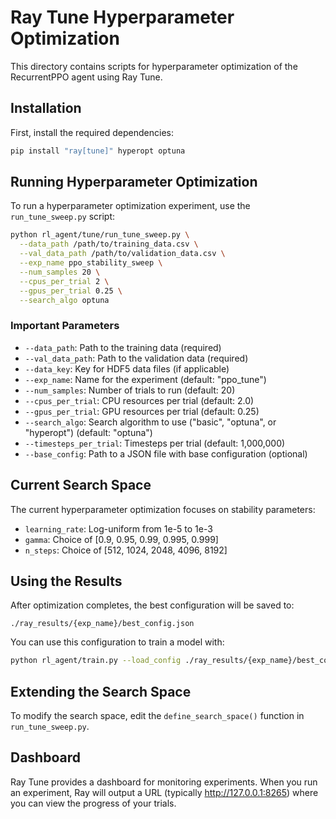 # Ray Tune Hyperparameter Optimization

This directory contains scripts for hyperparameter optimization of the RecurrentPPO agent using Ray Tune.

## Installation

First, install the required dependencies:

```bash
pip install "ray[tune]" hyperopt optuna
```

## Running Hyperparameter Optimization

To run a hyperparameter optimization experiment, use the `run_tune_sweep.py` script:

```bash
python rl_agent/tune/run_tune_sweep.py \
  --data_path /path/to/training_data.csv \
  --val_data_path /path/to/validation_data.csv \
  --exp_name ppo_stability_sweep \
  --num_samples 20 \
  --cpus_per_trial 2 \
  --gpus_per_trial 0.25 \
  --search_algo optuna
```

### Important Parameters

- `--data_path`: Path to the training data (required)
- `--val_data_path`: Path to the validation data (required)
- `--data_key`: Key for HDF5 data files (if applicable)
- `--exp_name`: Name for the experiment (default: "ppo_tune")
- `--num_samples`: Number of trials to run (default: 20)
- `--cpus_per_trial`: CPU resources per trial (default: 2.0)
- `--gpus_per_trial`: GPU resources per trial (default: 0.25)
- `--search_algo`: Search algorithm to use ("basic", "optuna", or "hyperopt") (default: "optuna")
- `--timesteps_per_trial`: Timesteps per trial (default: 1,000,000)
- `--base_config`: Path to a JSON file with base configuration (optional)

## Current Search Space

The current hyperparameter optimization focuses on stability parameters:

- `learning_rate`: Log-uniform from 1e-5 to 1e-3
- `gamma`: Choice of [0.9, 0.95, 0.99, 0.995, 0.999]
- `n_steps`: Choice of [512, 1024, 2048, 4096, 8192]

## Using the Results

After optimization completes, the best configuration will be saved to:

```
./ray_results/{exp_name}/best_config.json
```

You can use this configuration to train a model with:

```bash
python rl_agent/train.py --load_config ./ray_results/{exp_name}/best_config.json --data_path <path> [other options]
```

## Extending the Search Space

To modify the search space, edit the `define_search_space()` function in `run_tune_sweep.py`.

## Dashboard

Ray Tune provides a dashboard for monitoring experiments. When you run an experiment, Ray will output a URL (typically http://127.0.0.1:8265) where you can view the progress of your trials. 